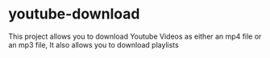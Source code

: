 # youtube-download
This project allows you to download Youtube Videos as either an mp4 file or an mp3 file, It also allows you to download playlists

